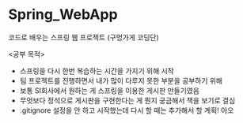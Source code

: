 # Spring_WebApp
코드로 배우는 스프링 웹 프로젝트 (구멍가게 코딩단)

<공부 목적>
- 스프링을 다시 한번 복습하는 시간을 가지기 위해 시작
- 팀 프로젝트를 진행하면서 내가 많이 다루지 못한 부분을 공부하기 위해
- 보통 SI회사에서 원하는 게 스프링을 이용한 게시판 만들기였음
- 무엇보다 정석으로 게시판을 구현한다는 게 뭔지 궁금해서 책을 보기로 결심
- .gitignore 설정을 안 하고 시작했는데 다시 할 때는 추가해서 할 계획! 아오
